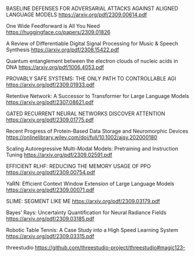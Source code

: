 
BASELINE DEFENSES FOR ADVERSARIAL ATTACKS AGAINST ALIGNED LANGUAGE MODELS
https://arxiv.org/pdf/2309.00614.pdf

One Wide Feedforward is All You Need
https://huggingface.co/papers/2309.01826

A Review of Differentiable Digital Signal Processing for Music & Speech Synthesis
https://arxiv.org/pdf/2308.15422.pdf

Quantum entanglement between the electron clouds of nucleic acids in DNA
https://arxiv.org/pdf/1006.4053.pdf

PROVABLY SAFE SYSTEMS: THE ONLY PATH TO CONTROLLABLE AGI
https://arxiv.org/pdf/2309.01933.pdf

Retentive Network: A Successor to Transformer for Large Language Models
https://arxiv.org/pdf/2307.08621.pdf

GATED RECURRENT NEURAL NETWORKS DISCOVER ATTENTION
https://arxiv.org/pdf/2309.01775.pdf

Recent Progress of Protein-Based Data Storage and Neuromorphic Devices
https://onlinelibrary.wiley.com/doi/full/10.1002/aisy.202000180

Scaling Autoregressive Multi-Modal Models: Pretraining and Instruction Tuning
https://arxiv.org/pdf/2309.02591.pdf

EFFICIENT RLHF: REDUCING THE MEMORY USAGE OF PPO
https://arxiv.org/pdf/2309.00754.pdf

YaRN: Efficient Context Window Extension of Large Language Models
https://arxiv.org/pdf/2309.00071.pdf

SLIME: SEGMENT LIKE ME
https://arxiv.org/pdf/2309.03179.pdf

Bayes’ Rays: Uncertainty Quantification for Neural Radiance Fields
https://arxiv.org/pdf/2309.03185.pdf

Robotic Table Tennis: A Case Study into a High Speed Learning System
https://arxiv.org/pdf/2309.03315.pdf

threestudio
https://github.com/threestudio-project/threestudio#magic123-
